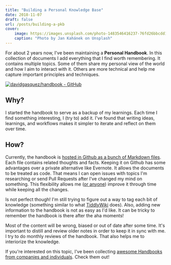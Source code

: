 ```yaml
---
title: "Building a Personal Knowledge Base"
date: 2018-11-07
draft: false
url: /posts/building-a-pkb
cover:
    image: https://images.unsplash.com/photo-1483546416237-76fd26bbcdd1?ixlib=rb-4.0.3&ixid=MnwxMjA3fDB8MHxwaG90by1wYWdlfHx8fGVufDB8fHx8&auto=format&fit=crop&w=1740&q=80
    caption: "Photo by Jan Kahánek on Unsplash"
---
```




For about 2 years now, I've been maintaining a **Personal Handbook**. In this collection of documents I add everything that I find worth remembering. It contains multiple topics. Some of them share my personal view of the world and how I aim to interact with it. Others are more technical and help me capture important principles and techniques.

[![davidgasquez/handbook - GitHub](https://gh-card.dev/repos/davidgasquez/handbook.svg)](https://github.com/davidgasquez/handbook)

## Why?

I started the handbook to serve as a backup of my learnings. Each time I find something interesting, I (try to) add it. I've found that writing ideas, learnings, and workflows makes it simpler to iterate and reflect on them over time.

## How?

Currently, the handbook is [hosted in Github as a bunch of Markdown files](https://github.com/davidgasquez/handbook). Each file contains related thoughts and facts. Keeping it on Github has some advantages over a private alternative like Evernote. It allows the documents to be treated as code. That means I can open issues with topics I'm researching or send Pull Requests after I've changed my mind on something. This flexibility allows me ([or anyone](https://github.com/davidgasquez/handbook/pull/1)) improve it through time while keeping all the changes.

Is not perfect though! I'm still trying to figure out a way to tag each bit of knowledge (something similar to what [TiddlyWiki](https://tiddlywiki.com/) does). Also, adding new information to the handbook is not as easy as I'd like. It can be tricky to remember the handbook is there after the aha moments!

Most of the content will be wrong, biased or out of date after some time. It's important to distill and review older notes in order to keep it in sync with me. I try to do monthly reviews of the handbook. That also helps me to interiorize the knowledge.

If you're interested on this topic, I've been collecting [awesome Handbooks from companies and individuals](https://github.com/davidgasquez/handbook/blob/main/Personal%20Handbooks.md). Check them out!
